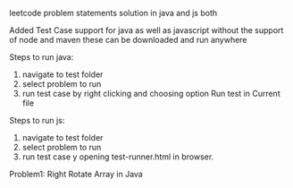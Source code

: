 leetcode problem statements solution in java and js both

Added Test Case support for java as well as javascript without the support of node and maven
these can be downloaded and run anywhere 

Steps to run java:
1. navigate to test folder 
2. select problem to run 
3. run test case by right clicking and choosing option Run test in Current file

Steps to run js:
1. navigate to test folder 
2. select problem to run 
3. run test case y opening test-runner.html in browser.


Problem1: Right Rotate Array in Java
